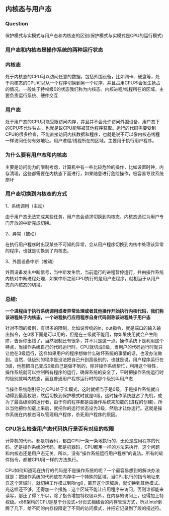 ## 内核态与用户态

### Question

保护模式与实模式与用户态和内核态的区别(保护模式与实模式是CPU的运行模式)

### 用户态和内核态是操作系统的两种运行状态

### 内核态

处于内核态的CPU可以访问任意的数据，包括外围设备，比如网卡、硬盘等，处于内核态的CPU可以从一个程序切换到另一个程序，并且占用CPU不会发生抢占的情况，一般处于特权级0的状态我们称为内核态。内核进程/线程所在的区域。主要负责运行系统、硬件交互

### 用户态

处于用户态的CPU只能受限访问内存，并且并不会允许访问外围设备，用户态下的CPU不允许独占，也就是说CPU能够被其他程序获取。运行的代码需要受到CPU的很多检查，不能直接访问内核数据和程序，也就是说不可以像内核态线程一样访问任何有效地址。用户进程/线程所在的区域。主要用于执行用户程序。

### 为什么要有用户态和内核态

主要是访问能力的限制考虑，计算机中有一些比较危险的操作，比如设置时钟，内存清理，这些都需要在内核态下面进行，如果随意进行危险操作，极容易导致系统崩坏



### 用户态切换到内核态的方式

1、系统调用（主动）

由于用户态无法完成某些任务，用户态会请求切换到内核态，内核态通过为用户专门开放的中断完成切换。

2、异常（被动）

在执行用户程序时出现某些不可知的异常，会从用户程序切换到内核中处理该异常的程序，也就是切换到了内核态。

3、外围设备中断（被动）

外围设备发出中断信号，当中断发生后，当前运行的进程暂停运行，并由操作系统内核对中断进程处理，如果中断之前CPU执行的是用户态程序，就相当于从用户态向内核态的切换。



### 总结:

**一个进程由于执行系统调用或者异常处理或者其他操作开始执行内核代码，我们称该进程处于内核态，一个进程执行应用程序自身代码则称该进程处于用户态**

针对不同的级别，有很多的限制，比如说传统的in，out指令，就是端口的输入输出指令，在0级下面是可以用的，但是在三级就不能用，你如果使用就会产生陷阱，告诉你出错了，当然限制还有很多，并不只是这一点。操作系统下是利用这个特点，当操作系统自己的代码运行时，CPU就切成0级，当用户的代码运行时就只让他在3级运行，这样如果用户的程序想做什么破坏系统的事情的话，也没办法做到。当然，低级别的程序是没法把自己升到高级别的，也就是说，用户程序运行在3级，他想把自己变成0级自己是做不到的，除非操作系统帮忙，利用这个特性，操作系统就可以控制所有程序的运行，确保系统的安全了，平时把操作系统运行时的级别就叫内核态，而且普通用户程序运行时的那个级别叫用户态

当操作系统刚引导时,CPU处于实模式，这时就相当于是0级，于是操作系统就自动得到最高权限，然后切换到保护模式时就是0级，这时操作系统就占了先机，成为了最高级别的运行者，由于你的程序都是由操作系统来加载的(进程的创建)，所以当他把你加载上来后，就把你的运行状态设为3级，然后才让你运行。这就是操作系统在内核态可以管理用户程序，杀死用户程序的原因。


### CPU怎么检查用户态代码执行是否有对应的权限

计算机的代码，都是机器码，都由CPU一条一条地执行的，无论是应用程序的代码，还是操作系统的代码，都是机器码，CPU都用一样的方法来执行，这个问题和内核态还是用户态无关。所以，没有“操作系统运行用户程序”的说法。所有的软件指令，都被CPU用一样的方法执行。

CPU如何知道现在执行的代码是不是操作系统的呢？一个最容易想到的解决办法就是：把操作系统的代码放在内存中一个特殊的区域，当CPU执行的指令地址来自这个区域时，就切换工作模式到Ring0，离开这个区域后，就切换到其他模式。光这样还不够，还得加一个措施：这个区域不能让应用程序来访问，否则谁都能来读写，那还了得？所以，除了指令增加特权级以外，在内存的访问上，也得加上特权级。x86架构的CPU是基于分段式+分页式相结合的内存管理方式，所以Intel倒腾了几下，给不同的内存段限定了不同的访问模式，并把它记录到了段的描述符。

